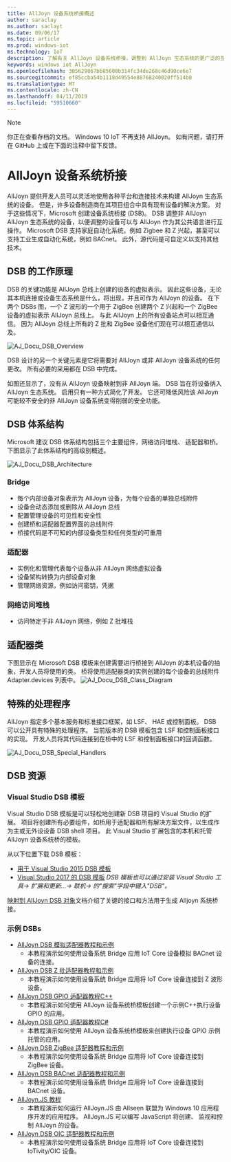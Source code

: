 ```yaml
---
title: AllJoyn 设备系统桥接概述
author: saraclay
ms.author: saclayt
ms.date: 09/06/17
ms.topic: article
ms.prod: windows-iot
ms.technology: IoT
description: 了解有关 AllJoyn 设备系统桥接，调整到 AllJoyn 生态系统的更广泛的互操作性的非 AllJoyn 设备的信息。
keywords: windows iot AllJoyn
ms.openlocfilehash: 305629867bb85600b314fc34de268c46d90ce6e7
ms.sourcegitcommit: ef85ccba54b1118d49554e88768240020ff514b0
ms.translationtype: MT
ms.contentlocale: zh-CN
ms.lasthandoff: 04/11/2019
ms.locfileid: "59510660"
---
```

> [!NOTE]
> 你正在查看存档的文档。 Windows 10 IoT 不再支持 AllJoyn。 如有问题，请打开在 GitHub 上或在下面的注释中留下反馈。

# <a name="alljoyn-device-system-bridge"></a>AllJoyn 设备系统桥接

AllJoyn 提供开发人员可以灵活地使用各种平台和连接技术来构建 AllJoyn 生态系统的设备。  但是，许多设备制造商在其项目组合中具有现有设备的解决方案。 对于这些情况下，Microsoft 创建设备系统桥接 (DSB)。 DSB 调整非 AllJoyn AllJoyn 生态系统的设备，以便调整的设备可以与 AllJoyn 作为其公共语言进行互操作。 Microsoft DSB 支持家庭自动化系统，例如 Zigbee 和 Z 兴起，甚至可以支持工业生成自动化系统，例如 BACnet。  此外，源代码是可自定义以支持其他技术。

## <a name="how-dsb-works"></a>DSB 的工作原理

DSB 的关键功能是 AllJoyn 总线上创建的设备的虚拟表示。 因此这些设备，无论其本机连接或设备生态系统是什么，将出现，并且可作为 AllJoyn 的设备。 在下两个 DSBs 图，一个 Z 波形的一个用于 ZigBee 创建两个 Z 兴起和一个 ZigBee 设备的虚拟表示 AllJoyn 总线上。 与此 AllJoyn 上的所有设备站点可以相互通信。 因为 AllJoyn 总线上所有的 Z 批和 ZigBee 设备他们现在可以相互通信以及。

![AJ_Docu_DSB_Overview](../media/AllJoyn/AJ_Docu_DSB_Overview.png)

DSB 设计的另一个关键元素是它将需要对 AllJoyn 或非 AllJoyn 设备系统的任何更改。 所有必要的采用都在 DSB 中完成。

如图还显示了，没有从 AllJoyn 设备映射到非 AllJoyn 端。 DSB 旨在将设备纳入 AllJoyn 生态系统。 启用只有一种方式简化了开发。 它还可降低风险该 AllJoyn 可能较不安全的非 AllJoyn 设备系统变得削弱的安全功能。

## <a name="dsb-architecture"></a>DSB 体系结构

Microsoft 建议 DSB 体系结构包括三个主要组件，网络访问堆栈、 适配器和桥。 下图显示了此体系结构的高级别概述。

![AJ_Docu_DSB_Architecture](../media/AllJoyn/AJ_Docu_DSB_Architecture.png)

### <a name="bridge"></a>Bridge
* 每个内部设备对象表示为 AllJoyn 设备，为每个设备的单独总线附件
* 设备会动态添加或删除从 AllJoyn 总线
* 配置管理设备的可见性和安全性
* 创建桥和适配器配置界面的总线附件
* 桥接代码是不可知的内部设备类型和任何类型的可重用

### <a name="adapter"></a>适配器
* 实例化和管理代表每个设备从非 AllJoyn 网络虚拟设备
* 设备架构转换为内部设备对象
* 管理网络资源，例如访问密钥，凭据

### <a name="network-access-stack"></a>网络访问堆栈
* 访问特定于非 AllJoyn 网络，例如 Z 批堆栈

## <a name="adapter-classes"></a>适配器类

下图显示在 Microsoft DSB 模板来创建需要进行桥接到 AllJoyn 的本机设备的抽象，开发人员将使用的类。 桥将使用适配器类的实例创建的每个设备的总线附件 Adapter.devices 列表中。
![AJ_Docu_DSB_Class_Diagram](../media/AllJoyn/AJ_Docu_DSB_Class_Diagram.png)

## <a name="special-handlers"></a>特殊的处理程序

AllJoyn 指定多个基本服务和标准接口框架，如 LSF、 HAE 或控制面板。 DSB 可以公开具有特殊的处理程序。 当前版本的 DSB 模板包含 LSF 和控制面板接口的实现。 开发人员将其代码连接到在桥中的 LSF 和控制面板接口的回调函数。

![AJ_Docu_DSB_Special_Handlers](../media/AllJoyn/AJ_Docu_DSB_Special_Handlers.png)

## <a name="dsb-resources"></a>DSB 资源

### <a name="visual-studio-dsb-template"></a>Visual Studio DSB 模板

Visual Studio DSB 模板是可以轻松地创建新 DSB 项目的 Visual Studio 的扩展。 项目将创建所有必要组件，如桥用于适配器和所有解决方案文件，以生成作为主或无外设设备 DSB shell 项目。 此 Visual Studio 扩展包含的本机和托管 AllJoyn 设备系统桥的模板。

从以下位置下载 DSB 模板：

* [用于 Visual Studio 2015 DSB 模板](https://visualstudiogallery.msdn.microsoft.com/aea0b437-ef07-42e3-bd88-8c7f906d5da8)
* [Visual Studio 2017 的 DSB 模板](https://marketplace.visualstudio.com/vsgallery/c5f52768-8df7-42ff-b84e-d66d3d22fb50)
_DSB 模板也可以通过安装 Visual Studio 工具-> 扩展和更新...-> 联机-> 的"搜索"字段中键入"DSB"。_

[映射到 AllJoyn DSB 对象](AlljoynDsbApiGuide.md)文档介绍了关键的接口和方法用于生成 Alljoyn 系统桥接。

### <a name="sample-dsbs"></a>示例 DSBs

* [AllJoyn DSB 模拟适配器教程和示例](https://developer.microsoft.com/en-us/windows/iot/samples/alljoynmockadapter)
  * 本教程演示如何使用设备系统 Bridge 应用 IoT Core 设备模拟 BACnet 设备的连接。
* [AllJoyn DSB Z 批适配器教程和示例](https://developer.microsoft.com/en-us/windows/iot/samples/zwaveadapter)
  * 本教程演示如何使用设备系统 Bridge 应用将 IoT Core 设备连接到 Z 波形设备。
* [AllJoyn DSB GPIO 适配器教程C++](https://developer.microsoft.com/en-us/windows/iot/samples/alljoyndsb)
  * 本教程演示如何使用 AllJoyn 设备系统桥模板创建一个示例C++执行设备 GPIO 的应用。
* [AllJoyn DSB GPIO 适配器教程C#](https://developer.microsoft.com/en-us/windows/iot/samples/alljoyndsbcs)
  * 本教程演示如何使用 AllJoyn 设备系统桥模板来创建执行设备 GPIO 示例托管的应用。
* [AllJoyn DSB ZigBee 适配器教程和示例](https://developer.microsoft.com/en-us/windows/iot/samples/ZigBeeAdapter)
  * 本教程演示如何使用设备系统 Bridge 应用将 IoT Core 设备连接到 ZigBee 设备。
* [AllJoyn DSB BACnet 适配器教程和示例](https://developer.microsoft.com/en-us/windows/iot/samples/BACnetAdapter)
  * 本教程演示如何使用设备系统 Bridge 应用将 IoT Core 设备连接到 BACnet 设备。
* [AllJoyn.JS 教程](https://developer.microsoft.com/en-us/windows/iot/samples/AllJoynJS)
  * 本教程演示如何运行 AllJoyn.JS 由 Allseen 联盟为 Windows 10 应用程序开发的应用程序。 AllJoyn.JS 可以编写 JavaScript 将创建、 监视和控制 AllJoyn 的设备。
* [AllJoyn DSB OIC 适配器教程和示例](https://developer.microsoft.com/en-us/windows/iot/samples/OICAdapter)
  * 本教程演示如何使用设备系统 Bridge 应用将 IoT Core 设备连接到 IoTivity/OIC 设备。
